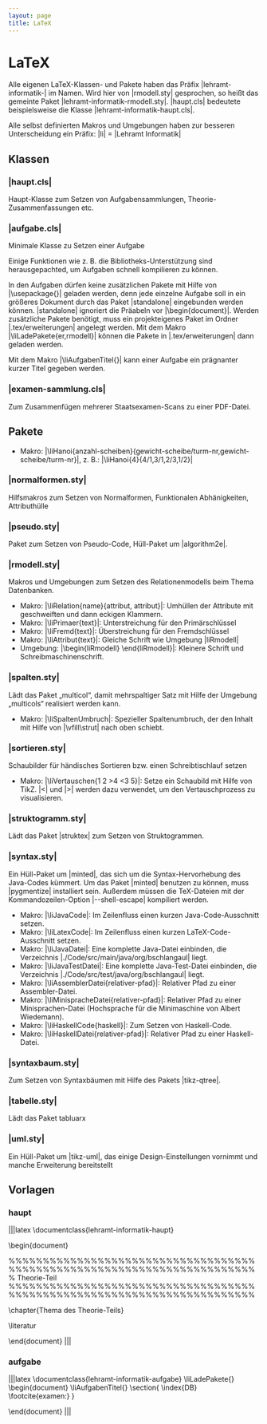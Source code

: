 ```yaml
---
layout: page
title: LaTeX
---
```


# LaTeX

Alle eigenen LaTeX-Klassen- und Pakete haben das Präfix
|lehramt-informatik-| im Namen. Wird hier von |rmodell.sty| gesprochen,
so heißt das gemeinte Paket |lehramt-informatik-rmodell.sty|.
|haupt.cls| bedeutete beispielsweise die Klasse
|lehramt-informatik-haupt.cls|.

Alle selbst definierten Makros und Umgebungen haben zur besseren
Unterscheidung ein Präfix: |li| = |Lehramt Informatik|

## Klassen

### |haupt.cls|

Haupt-Klasse zum Setzen von Aufgabensammlungen,
Theorie-Zusammenfassungen etc.

### |aufgabe.cls|

Minimale Klasse zu Setzen einer Aufgabe

Einige Funktionen wie z. B. die Bibliotheks-Unterstützung sind
herausgepachted, um Aufgaben schnell kompilieren zu können.

In den Aufgaben dürfen keine zusätzlichen Pakete mit Hilfe von
|\usepackage{}| geladen werden, denn jede einzelne Aufgabe soll in ein
größeres Dokument durch das Paket |standalone| eingebunden werden
können. |standalone| ignoriert die Präabeln vor |\begin{document}|.
Werden zusätzliche Pakete benötigt, muss ein projekteigenes Paket im
Ordner |.tex/erweiterungen| angelegt werden. Mit dem Makro
|\liLadePakete{er,rmodell}| können die Pakete in |.tex/erweiterungen|
dann geladen werden.

Mit dem Makro |\liAufgabenTitel{}| kann einer Aufgabe ein prägnanter
kurzer Titel gegeben werden.

### |examen-sammlung.cls|

Zum Zusammenfügen mehrerer Staatsexamen-Scans zu einer PDF-Datei.

## Pakete

* Makro: |\liHanoi{anzahl-scheiben}{gewicht-scheibe/turm-nr,gewicht-scheibe/turm-nr}|,
  z. B.: |\liHanoi{4}{4/1,3/1,2/3,1/2}|

### |normalformen.sty|

Hilfsmakros zum Setzen von Normalformen, Funktionalen Abhänigkeiten,
Attributhülle

### |pseudo.sty|

Paket zum Setzen von Pseudo-Code, Hüll-Paket um |algorithm2e|.

### |rmodell.sty|

Makros und Umgebungen zum Setzen des Relationenmodells beim Thema
Datenbanken.

* Makro: |\liRelation{name}{attribut, attribut}|: Umhüllen der Attribute
  mit geschweiften und dann eckigen Klammern.
* Makro: |\liPrimaer{text}|: Unterstreichung für den Primärschlüssel
* Makro: |\liFremd{text}|: Überstreichung für den Fremdschlüssel
* Makro: |\liAttribut{text}|: Gleiche Schrift wie Umgebung |liRmodell|
* Umgebung: |\begin{liRmodell} \end{liRmodell}|: Kleinere Schrift und
  Schreibmaschinenschrift.

### |spalten.sty|

Lädt das Paket
„multicol“, damit mehrspaltiger Satz mit Hilfe der Umgebung „multicols“
realisiert werden kann.

* Makro: |\liSpaltenUmbruch|: Spezieller Spaltenumbruch, der den Inhalt
  mit Hilfe von |\vfill\strut| nach oben schiebt.

### |sortieren.sty|

Schaubilder für händisches Sortieren bzw. einen Schreibtischlauf setzen

* Makro: |\liVertauschen{1 2 >4 <3 5}|: Setze ein Schaubild mit Hilfe
  von TikZ. |<| und |>| werden dazu verwendet, um den Vertauschprozess
  zu visualisieren.

### |struktogramm.sty|

Lädt das Paket |struktex| zum Setzen von Struktogrammen.

### |syntax.sty|

Ein Hüll-Paket um |minted|, das sich um die Syntax-Hervorhebung des
Java-Codes kümmert. Um das Paket |minted| benutzen zu können, muss
|pygmentize| installiert sein. Außerdem müssen die TeX-Dateien mit der
Kommandozeilen-Option |--shell-escape| kompiliert werden.

* Makro: |\liJavaCode|: Im Zeilenfluss einen kurzen
  Java-Code-Ausschnitt setzen.
* Makro: |\liLatexCode|: Im Zeilenfluss einen kurzen
  LaTeX-Code-Ausschnitt setzen.
* Makro: |\liJavaDatei|: Eine komplette Java-Datei einbinden, die
  Verzeichnis |./Code/src/main/java/org/bschlangaul| liegt.
* Makro: |\liJavaTestDatei|: Eine komplette Java-Test-Datei einbinden,
  die Verzeichnis |./Code/src/test/java/org/bschlangaul| liegt.
* Makro: |\liAssemblerDatei{relativer-pfad}|: Relativer Pfad zu einer
  Assembler-Datei.
* Makro: |\liMinispracheDatei{relativer-pfad}|: Relativer Pfad zu einer
  Minisprachen-Datei (Hochsprache für die Minimaschine von Albert
  Wiedemann).
* Makro: |\liHaskellCode{haskell}|: Zum Setzen von Haskell-Code.
* Makro: |\liHaskellDatei{relativer-pfad}|: Relativer Pfad zu einer
  Haskell-Datei.

### |syntaxbaum.sty|

Zum Setzen von Syntaxbäumen mit Hilfe des Pakets |tikz-qtree|.

### |tabelle.sty|

Lädt das Paket tabluarx

### |uml.sty|

Ein Hüll-Paket um |tikz-uml|, das einige Design-Einstellungen vornimmt
und manche Erweiterung bereitstellt

## Vorlagen

### haupt

|||latex
\documentclass{lehramt-informatik-haupt}

\begin{document}

%%%%%%%%%%%%%%%%%%%%%%%%%%%%%%%%%%%%%%%%%%%%%%%%%%%%%%%%%%%%%%%%%%%%%%%%
% Theorie-Teil
%%%%%%%%%%%%%%%%%%%%%%%%%%%%%%%%%%%%%%%%%%%%%%%%%%%%%%%%%%%%%%%%%%%%%%%%

\chapter{Thema des Theorie-Teils}

\literatur

\end{document}
|||

### aufgabe

|||latex
\documentclass{lehramt-informatik-aufgabe}
\liLadePakete{}
\begin{document}
\liAufgabenTitel{}
\section{
\index{DB}
\footcite{examen:}
}

\end{document}
|||
